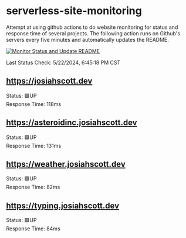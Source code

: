 # serverless-site-monitoring
Attempt at using github actions to do website monitoring for status and response time of several projects. The following action runs on Github's servers every five minutes and automatically updates the README.  

[![Monitor Status and Update README](https://github.com/JosiahSco/serverless-site-monitoring/actions/workflows/monitor.yaml/badge.svg)](https://github.com/JosiahSco/serverless-site-monitoring/actions/workflows/monitor.yaml)

Last Status Check: 5/22/2024, 6:45:18 PM CST

## https://josiahscott.dev
Status: 🟩UP  
Response Time: 118ms

## https://asteroidinc.josiahscott.dev
Status: 🟩UP  
Response Time: 131ms

## https://weather.josiahscott.dev
Status: 🟩UP  
Response Time: 82ms

## https://typing.josiahscott.dev
Status: 🟩UP  
Response Time: 84ms


